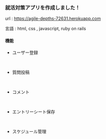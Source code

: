 ### 就活対策アプリを作成しました！

url : https://agile-depths-72631.herokuapp.com <br>

言語 : html, css , javascript, ruby on rails

#### 機能

+ ユーザー登録<br>
<br>

+ 質問投稿<br>
<br>

+ コメント<br>
<br>

+ エントリーシート保存<br>
<br>

+ スケジュール管理<br>
<br>

